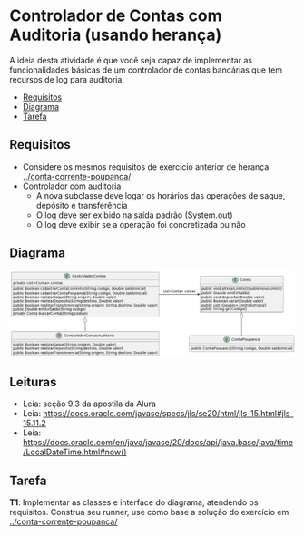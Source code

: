 # Controlador de Contas com Auditoria (usando herança)

A ideia desta atividade é que você seja capaz de implementar as funcionalidades básicas de um controlador de contas bancárias que tem recursos de log para auditoria.

- [Requisitos](#requisitos)
- [Diagrama](#diagrama)
- [Tarefa](#tarefa)

## Requisitos

- Considere os mesmos requisitos de exercício anterior de herança [../conta-corrente-poupanca/](../conta-corrente-poupanca/)
- Controlador com auditoria
  - A nova subclasse deve logar os horários das operações de saque, depósito e transferência
  - O log deve ser exibido na saída padrão (System.out)
  - O log deve exibir se a operação foi concretizada ou não


## Diagrama
![Diagrama UML](controlador-contas-auditoria.png)

## Leituras
- Leia: seção 9.3 da apostila da Alura
- Leia: https://docs.oracle.com/javase/specs/jls/se20/html/jls-15.html#jls-15.11.2
- Leia: https://docs.oracle.com/en/java/javase/20/docs/api/java.base/java/time/LocalDateTime.html#now()

## Tarefa

**T1**: Implementar as classes e interface do diagrama, atendendo os requisitos. Construa seu runner, use como base a solução do exercício em [../conta-corrente-poupanca/](../conta-corrente-poupanca/)

